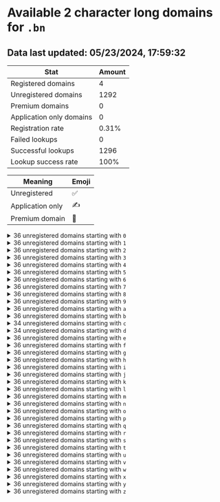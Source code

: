 # Available 2 character long domains for `.bn`

## Data last updated: 05/23/2024, 17:59:32

|Stat|Amount|
|--|--|
|Registered domains|4|
|Unregistered domains|1292|
|Premium domains|0|
|Application only domains|0|
|Registration rate|0.31%|
|Failed lookups|0|
|Successful lookups|1296|
|Lookup success rate|100%|


|Meaning|Emoji|
|--|--|
|Unregistered|:white_check_mark:|
|Application only|:writing_hand:|
|Premium domain|:gem:|

<details>
<summary>36 unregistered domains starting with <bold><code>0</code></bold></summary>

|Type|Domain|
|--|--|
|:white_check_mark:|`00.bn`|
|:white_check_mark:|`01.bn`|
|:white_check_mark:|`02.bn`|
|:white_check_mark:|`03.bn`|
|:white_check_mark:|`04.bn`|
|:white_check_mark:|`05.bn`|
|:white_check_mark:|`06.bn`|
|:white_check_mark:|`07.bn`|
|:white_check_mark:|`08.bn`|
|:white_check_mark:|`09.bn`|
|:white_check_mark:|`0a.bn`|
|:white_check_mark:|`0b.bn`|
|:white_check_mark:|`0c.bn`|
|:white_check_mark:|`0d.bn`|
|:white_check_mark:|`0e.bn`|
|:white_check_mark:|`0f.bn`|
|:white_check_mark:|`0g.bn`|
|:white_check_mark:|`0h.bn`|
|:white_check_mark:|`0i.bn`|
|:white_check_mark:|`0j.bn`|
|:white_check_mark:|`0k.bn`|
|:white_check_mark:|`0l.bn`|
|:white_check_mark:|`0m.bn`|
|:white_check_mark:|`0n.bn`|
|:white_check_mark:|`0o.bn`|
|:white_check_mark:|`0p.bn`|
|:white_check_mark:|`0q.bn`|
|:white_check_mark:|`0r.bn`|
|:white_check_mark:|`0s.bn`|
|:white_check_mark:|`0t.bn`|
|:white_check_mark:|`0u.bn`|
|:white_check_mark:|`0v.bn`|
|:white_check_mark:|`0w.bn`|
|:white_check_mark:|`0x.bn`|
|:white_check_mark:|`0y.bn`|
|:white_check_mark:|`0z.bn`|
</details>
<details>
<summary>36 unregistered domains starting with <bold><code>1</code></bold></summary>

|Type|Domain|
|--|--|
|:white_check_mark:|`10.bn`|
|:white_check_mark:|`11.bn`|
|:white_check_mark:|`12.bn`|
|:white_check_mark:|`13.bn`|
|:white_check_mark:|`14.bn`|
|:white_check_mark:|`15.bn`|
|:white_check_mark:|`16.bn`|
|:white_check_mark:|`17.bn`|
|:white_check_mark:|`18.bn`|
|:white_check_mark:|`19.bn`|
|:white_check_mark:|`1a.bn`|
|:white_check_mark:|`1b.bn`|
|:white_check_mark:|`1c.bn`|
|:white_check_mark:|`1d.bn`|
|:white_check_mark:|`1e.bn`|
|:white_check_mark:|`1f.bn`|
|:white_check_mark:|`1g.bn`|
|:white_check_mark:|`1h.bn`|
|:white_check_mark:|`1i.bn`|
|:white_check_mark:|`1j.bn`|
|:white_check_mark:|`1k.bn`|
|:white_check_mark:|`1l.bn`|
|:white_check_mark:|`1m.bn`|
|:white_check_mark:|`1n.bn`|
|:white_check_mark:|`1o.bn`|
|:white_check_mark:|`1p.bn`|
|:white_check_mark:|`1q.bn`|
|:white_check_mark:|`1r.bn`|
|:white_check_mark:|`1s.bn`|
|:white_check_mark:|`1t.bn`|
|:white_check_mark:|`1u.bn`|
|:white_check_mark:|`1v.bn`|
|:white_check_mark:|`1w.bn`|
|:white_check_mark:|`1x.bn`|
|:white_check_mark:|`1y.bn`|
|:white_check_mark:|`1z.bn`|
</details>
<details>
<summary>36 unregistered domains starting with <bold><code>2</code></bold></summary>

|Type|Domain|
|--|--|
|:white_check_mark:|`20.bn`|
|:white_check_mark:|`21.bn`|
|:white_check_mark:|`22.bn`|
|:white_check_mark:|`23.bn`|
|:white_check_mark:|`24.bn`|
|:white_check_mark:|`25.bn`|
|:white_check_mark:|`26.bn`|
|:white_check_mark:|`27.bn`|
|:white_check_mark:|`28.bn`|
|:white_check_mark:|`29.bn`|
|:white_check_mark:|`2a.bn`|
|:white_check_mark:|`2b.bn`|
|:white_check_mark:|`2c.bn`|
|:white_check_mark:|`2d.bn`|
|:white_check_mark:|`2e.bn`|
|:white_check_mark:|`2f.bn`|
|:white_check_mark:|`2g.bn`|
|:white_check_mark:|`2h.bn`|
|:white_check_mark:|`2i.bn`|
|:white_check_mark:|`2j.bn`|
|:white_check_mark:|`2k.bn`|
|:white_check_mark:|`2l.bn`|
|:white_check_mark:|`2m.bn`|
|:white_check_mark:|`2n.bn`|
|:white_check_mark:|`2o.bn`|
|:white_check_mark:|`2p.bn`|
|:white_check_mark:|`2q.bn`|
|:white_check_mark:|`2r.bn`|
|:white_check_mark:|`2s.bn`|
|:white_check_mark:|`2t.bn`|
|:white_check_mark:|`2u.bn`|
|:white_check_mark:|`2v.bn`|
|:white_check_mark:|`2w.bn`|
|:white_check_mark:|`2x.bn`|
|:white_check_mark:|`2y.bn`|
|:white_check_mark:|`2z.bn`|
</details>
<details>
<summary>36 unregistered domains starting with <bold><code>3</code></bold></summary>

|Type|Domain|
|--|--|
|:white_check_mark:|`30.bn`|
|:white_check_mark:|`31.bn`|
|:white_check_mark:|`32.bn`|
|:white_check_mark:|`33.bn`|
|:white_check_mark:|`34.bn`|
|:white_check_mark:|`35.bn`|
|:white_check_mark:|`36.bn`|
|:white_check_mark:|`37.bn`|
|:white_check_mark:|`38.bn`|
|:white_check_mark:|`39.bn`|
|:white_check_mark:|`3a.bn`|
|:white_check_mark:|`3b.bn`|
|:white_check_mark:|`3c.bn`|
|:white_check_mark:|`3d.bn`|
|:white_check_mark:|`3e.bn`|
|:white_check_mark:|`3f.bn`|
|:white_check_mark:|`3g.bn`|
|:white_check_mark:|`3h.bn`|
|:white_check_mark:|`3i.bn`|
|:white_check_mark:|`3j.bn`|
|:white_check_mark:|`3k.bn`|
|:white_check_mark:|`3l.bn`|
|:white_check_mark:|`3m.bn`|
|:white_check_mark:|`3n.bn`|
|:white_check_mark:|`3o.bn`|
|:white_check_mark:|`3p.bn`|
|:white_check_mark:|`3q.bn`|
|:white_check_mark:|`3r.bn`|
|:white_check_mark:|`3s.bn`|
|:white_check_mark:|`3t.bn`|
|:white_check_mark:|`3u.bn`|
|:white_check_mark:|`3v.bn`|
|:white_check_mark:|`3w.bn`|
|:white_check_mark:|`3x.bn`|
|:white_check_mark:|`3y.bn`|
|:white_check_mark:|`3z.bn`|
</details>
<details>
<summary>36 unregistered domains starting with <bold><code>4</code></bold></summary>

|Type|Domain|
|--|--|
|:white_check_mark:|`40.bn`|
|:white_check_mark:|`41.bn`|
|:white_check_mark:|`42.bn`|
|:white_check_mark:|`43.bn`|
|:white_check_mark:|`44.bn`|
|:white_check_mark:|`45.bn`|
|:white_check_mark:|`46.bn`|
|:white_check_mark:|`47.bn`|
|:white_check_mark:|`48.bn`|
|:white_check_mark:|`49.bn`|
|:white_check_mark:|`4a.bn`|
|:white_check_mark:|`4b.bn`|
|:white_check_mark:|`4c.bn`|
|:white_check_mark:|`4d.bn`|
|:white_check_mark:|`4e.bn`|
|:white_check_mark:|`4f.bn`|
|:white_check_mark:|`4g.bn`|
|:white_check_mark:|`4h.bn`|
|:white_check_mark:|`4i.bn`|
|:white_check_mark:|`4j.bn`|
|:white_check_mark:|`4k.bn`|
|:white_check_mark:|`4l.bn`|
|:white_check_mark:|`4m.bn`|
|:white_check_mark:|`4n.bn`|
|:white_check_mark:|`4o.bn`|
|:white_check_mark:|`4p.bn`|
|:white_check_mark:|`4q.bn`|
|:white_check_mark:|`4r.bn`|
|:white_check_mark:|`4s.bn`|
|:white_check_mark:|`4t.bn`|
|:white_check_mark:|`4u.bn`|
|:white_check_mark:|`4v.bn`|
|:white_check_mark:|`4w.bn`|
|:white_check_mark:|`4x.bn`|
|:white_check_mark:|`4y.bn`|
|:white_check_mark:|`4z.bn`|
</details>
<details>
<summary>36 unregistered domains starting with <bold><code>5</code></bold></summary>

|Type|Domain|
|--|--|
|:white_check_mark:|`50.bn`|
|:white_check_mark:|`51.bn`|
|:white_check_mark:|`52.bn`|
|:white_check_mark:|`53.bn`|
|:white_check_mark:|`54.bn`|
|:white_check_mark:|`55.bn`|
|:white_check_mark:|`56.bn`|
|:white_check_mark:|`57.bn`|
|:white_check_mark:|`58.bn`|
|:white_check_mark:|`59.bn`|
|:white_check_mark:|`5a.bn`|
|:white_check_mark:|`5b.bn`|
|:white_check_mark:|`5c.bn`|
|:white_check_mark:|`5d.bn`|
|:white_check_mark:|`5e.bn`|
|:white_check_mark:|`5f.bn`|
|:white_check_mark:|`5g.bn`|
|:white_check_mark:|`5h.bn`|
|:white_check_mark:|`5i.bn`|
|:white_check_mark:|`5j.bn`|
|:white_check_mark:|`5k.bn`|
|:white_check_mark:|`5l.bn`|
|:white_check_mark:|`5m.bn`|
|:white_check_mark:|`5n.bn`|
|:white_check_mark:|`5o.bn`|
|:white_check_mark:|`5p.bn`|
|:white_check_mark:|`5q.bn`|
|:white_check_mark:|`5r.bn`|
|:white_check_mark:|`5s.bn`|
|:white_check_mark:|`5t.bn`|
|:white_check_mark:|`5u.bn`|
|:white_check_mark:|`5v.bn`|
|:white_check_mark:|`5w.bn`|
|:white_check_mark:|`5x.bn`|
|:white_check_mark:|`5y.bn`|
|:white_check_mark:|`5z.bn`|
</details>
<details>
<summary>36 unregistered domains starting with <bold><code>6</code></bold></summary>

|Type|Domain|
|--|--|
|:white_check_mark:|`60.bn`|
|:white_check_mark:|`61.bn`|
|:white_check_mark:|`62.bn`|
|:white_check_mark:|`63.bn`|
|:white_check_mark:|`64.bn`|
|:white_check_mark:|`65.bn`|
|:white_check_mark:|`66.bn`|
|:white_check_mark:|`67.bn`|
|:white_check_mark:|`68.bn`|
|:white_check_mark:|`69.bn`|
|:white_check_mark:|`6a.bn`|
|:white_check_mark:|`6b.bn`|
|:white_check_mark:|`6c.bn`|
|:white_check_mark:|`6d.bn`|
|:white_check_mark:|`6e.bn`|
|:white_check_mark:|`6f.bn`|
|:white_check_mark:|`6g.bn`|
|:white_check_mark:|`6h.bn`|
|:white_check_mark:|`6i.bn`|
|:white_check_mark:|`6j.bn`|
|:white_check_mark:|`6k.bn`|
|:white_check_mark:|`6l.bn`|
|:white_check_mark:|`6m.bn`|
|:white_check_mark:|`6n.bn`|
|:white_check_mark:|`6o.bn`|
|:white_check_mark:|`6p.bn`|
|:white_check_mark:|`6q.bn`|
|:white_check_mark:|`6r.bn`|
|:white_check_mark:|`6s.bn`|
|:white_check_mark:|`6t.bn`|
|:white_check_mark:|`6u.bn`|
|:white_check_mark:|`6v.bn`|
|:white_check_mark:|`6w.bn`|
|:white_check_mark:|`6x.bn`|
|:white_check_mark:|`6y.bn`|
|:white_check_mark:|`6z.bn`|
</details>
<details>
<summary>36 unregistered domains starting with <bold><code>7</code></bold></summary>

|Type|Domain|
|--|--|
|:white_check_mark:|`70.bn`|
|:white_check_mark:|`71.bn`|
|:white_check_mark:|`72.bn`|
|:white_check_mark:|`73.bn`|
|:white_check_mark:|`74.bn`|
|:white_check_mark:|`75.bn`|
|:white_check_mark:|`76.bn`|
|:white_check_mark:|`77.bn`|
|:white_check_mark:|`78.bn`|
|:white_check_mark:|`79.bn`|
|:white_check_mark:|`7a.bn`|
|:white_check_mark:|`7b.bn`|
|:white_check_mark:|`7c.bn`|
|:white_check_mark:|`7d.bn`|
|:white_check_mark:|`7e.bn`|
|:white_check_mark:|`7f.bn`|
|:white_check_mark:|`7g.bn`|
|:white_check_mark:|`7h.bn`|
|:white_check_mark:|`7i.bn`|
|:white_check_mark:|`7j.bn`|
|:white_check_mark:|`7k.bn`|
|:white_check_mark:|`7l.bn`|
|:white_check_mark:|`7m.bn`|
|:white_check_mark:|`7n.bn`|
|:white_check_mark:|`7o.bn`|
|:white_check_mark:|`7p.bn`|
|:white_check_mark:|`7q.bn`|
|:white_check_mark:|`7r.bn`|
|:white_check_mark:|`7s.bn`|
|:white_check_mark:|`7t.bn`|
|:white_check_mark:|`7u.bn`|
|:white_check_mark:|`7v.bn`|
|:white_check_mark:|`7w.bn`|
|:white_check_mark:|`7x.bn`|
|:white_check_mark:|`7y.bn`|
|:white_check_mark:|`7z.bn`|
</details>
<details>
<summary>36 unregistered domains starting with <bold><code>8</code></bold></summary>

|Type|Domain|
|--|--|
|:white_check_mark:|`80.bn`|
|:white_check_mark:|`81.bn`|
|:white_check_mark:|`82.bn`|
|:white_check_mark:|`83.bn`|
|:white_check_mark:|`84.bn`|
|:white_check_mark:|`85.bn`|
|:white_check_mark:|`86.bn`|
|:white_check_mark:|`87.bn`|
|:white_check_mark:|`88.bn`|
|:white_check_mark:|`89.bn`|
|:white_check_mark:|`8a.bn`|
|:white_check_mark:|`8b.bn`|
|:white_check_mark:|`8c.bn`|
|:white_check_mark:|`8d.bn`|
|:white_check_mark:|`8e.bn`|
|:white_check_mark:|`8f.bn`|
|:white_check_mark:|`8g.bn`|
|:white_check_mark:|`8h.bn`|
|:white_check_mark:|`8i.bn`|
|:white_check_mark:|`8j.bn`|
|:white_check_mark:|`8k.bn`|
|:white_check_mark:|`8l.bn`|
|:white_check_mark:|`8m.bn`|
|:white_check_mark:|`8n.bn`|
|:white_check_mark:|`8o.bn`|
|:white_check_mark:|`8p.bn`|
|:white_check_mark:|`8q.bn`|
|:white_check_mark:|`8r.bn`|
|:white_check_mark:|`8s.bn`|
|:white_check_mark:|`8t.bn`|
|:white_check_mark:|`8u.bn`|
|:white_check_mark:|`8v.bn`|
|:white_check_mark:|`8w.bn`|
|:white_check_mark:|`8x.bn`|
|:white_check_mark:|`8y.bn`|
|:white_check_mark:|`8z.bn`|
</details>
<details>
<summary>36 unregistered domains starting with <bold><code>9</code></bold></summary>

|Type|Domain|
|--|--|
|:white_check_mark:|`90.bn`|
|:white_check_mark:|`91.bn`|
|:white_check_mark:|`92.bn`|
|:white_check_mark:|`93.bn`|
|:white_check_mark:|`94.bn`|
|:white_check_mark:|`95.bn`|
|:white_check_mark:|`96.bn`|
|:white_check_mark:|`97.bn`|
|:white_check_mark:|`98.bn`|
|:white_check_mark:|`99.bn`|
|:white_check_mark:|`9a.bn`|
|:white_check_mark:|`9b.bn`|
|:white_check_mark:|`9c.bn`|
|:white_check_mark:|`9d.bn`|
|:white_check_mark:|`9e.bn`|
|:white_check_mark:|`9f.bn`|
|:white_check_mark:|`9g.bn`|
|:white_check_mark:|`9h.bn`|
|:white_check_mark:|`9i.bn`|
|:white_check_mark:|`9j.bn`|
|:white_check_mark:|`9k.bn`|
|:white_check_mark:|`9l.bn`|
|:white_check_mark:|`9m.bn`|
|:white_check_mark:|`9n.bn`|
|:white_check_mark:|`9o.bn`|
|:white_check_mark:|`9p.bn`|
|:white_check_mark:|`9q.bn`|
|:white_check_mark:|`9r.bn`|
|:white_check_mark:|`9s.bn`|
|:white_check_mark:|`9t.bn`|
|:white_check_mark:|`9u.bn`|
|:white_check_mark:|`9v.bn`|
|:white_check_mark:|`9w.bn`|
|:white_check_mark:|`9x.bn`|
|:white_check_mark:|`9y.bn`|
|:white_check_mark:|`9z.bn`|
</details>
<details>
<summary>36 unregistered domains starting with <bold><code>a</code></bold></summary>

|Type|Domain|
|--|--|
|:white_check_mark:|`a0.bn`|
|:white_check_mark:|`a1.bn`|
|:white_check_mark:|`a2.bn`|
|:white_check_mark:|`a3.bn`|
|:white_check_mark:|`a4.bn`|
|:white_check_mark:|`a5.bn`|
|:white_check_mark:|`a6.bn`|
|:white_check_mark:|`a7.bn`|
|:white_check_mark:|`a8.bn`|
|:white_check_mark:|`a9.bn`|
|:white_check_mark:|`aa.bn`|
|:white_check_mark:|`ab.bn`|
|:white_check_mark:|`ac.bn`|
|:white_check_mark:|`ad.bn`|
|:white_check_mark:|`ae.bn`|
|:white_check_mark:|`af.bn`|
|:white_check_mark:|`ag.bn`|
|:white_check_mark:|`ah.bn`|
|:white_check_mark:|`ai.bn`|
|:white_check_mark:|`aj.bn`|
|:white_check_mark:|`ak.bn`|
|:white_check_mark:|`al.bn`|
|:white_check_mark:|`am.bn`|
|:white_check_mark:|`an.bn`|
|:white_check_mark:|`ao.bn`|
|:white_check_mark:|`ap.bn`|
|:white_check_mark:|`aq.bn`|
|:white_check_mark:|`ar.bn`|
|:white_check_mark:|`as.bn`|
|:white_check_mark:|`at.bn`|
|:white_check_mark:|`au.bn`|
|:white_check_mark:|`av.bn`|
|:white_check_mark:|`aw.bn`|
|:white_check_mark:|`ax.bn`|
|:white_check_mark:|`ay.bn`|
|:white_check_mark:|`az.bn`|
</details>
<details>
<summary>36 unregistered domains starting with <bold><code>b</code></bold></summary>

|Type|Domain|
|--|--|
|:white_check_mark:|`b0.bn`|
|:white_check_mark:|`b1.bn`|
|:white_check_mark:|`b2.bn`|
|:white_check_mark:|`b3.bn`|
|:white_check_mark:|`b4.bn`|
|:white_check_mark:|`b5.bn`|
|:white_check_mark:|`b6.bn`|
|:white_check_mark:|`b7.bn`|
|:white_check_mark:|`b8.bn`|
|:white_check_mark:|`b9.bn`|
|:white_check_mark:|`ba.bn`|
|:white_check_mark:|`bb.bn`|
|:white_check_mark:|`bc.bn`|
|:white_check_mark:|`bd.bn`|
|:white_check_mark:|`be.bn`|
|:white_check_mark:|`bf.bn`|
|:white_check_mark:|`bg.bn`|
|:white_check_mark:|`bh.bn`|
|:white_check_mark:|`bi.bn`|
|:white_check_mark:|`bj.bn`|
|:white_check_mark:|`bk.bn`|
|:white_check_mark:|`bl.bn`|
|:white_check_mark:|`bm.bn`|
|:white_check_mark:|`bn.bn`|
|:white_check_mark:|`bo.bn`|
|:white_check_mark:|`bp.bn`|
|:white_check_mark:|`bq.bn`|
|:white_check_mark:|`br.bn`|
|:white_check_mark:|`bs.bn`|
|:white_check_mark:|`bt.bn`|
|:white_check_mark:|`bu.bn`|
|:white_check_mark:|`bv.bn`|
|:white_check_mark:|`bw.bn`|
|:white_check_mark:|`bx.bn`|
|:white_check_mark:|`by.bn`|
|:white_check_mark:|`bz.bn`|
</details>
<details>
<summary>34 unregistered domains starting with <bold><code>c</code></bold></summary>

|Type|Domain|
|--|--|
|:white_check_mark:|`c0.bn`|
|:white_check_mark:|`c1.bn`|
|:white_check_mark:|`c2.bn`|
|:white_check_mark:|`c3.bn`|
|:white_check_mark:|`c4.bn`|
|:white_check_mark:|`c5.bn`|
|:white_check_mark:|`c6.bn`|
|:white_check_mark:|`c7.bn`|
|:white_check_mark:|`c8.bn`|
|:white_check_mark:|`c9.bn`|
|:white_check_mark:|`ca.bn`|
|:white_check_mark:|`cb.bn`|
|:white_check_mark:|`cc.bn`|
|:white_check_mark:|`cd.bn`|
|:white_check_mark:|`ce.bn`|
|:white_check_mark:|`cf.bn`|
|:white_check_mark:|`cg.bn`|
|:white_check_mark:|`ch.bn`|
|:white_check_mark:|`ci.bn`|
|:white_check_mark:|`cj.bn`|
|:white_check_mark:|`ck.bn`|
|:white_check_mark:|`cl.bn`|
|:white_check_mark:|`cm.bn`|
|:white_check_mark:|`cn.bn`|
|:white_check_mark:|`cp.bn`|
|:white_check_mark:|`cq.bn`|
|:white_check_mark:|`cs.bn`|
|:white_check_mark:|`ct.bn`|
|:white_check_mark:|`cu.bn`|
|:white_check_mark:|`cv.bn`|
|:white_check_mark:|`cw.bn`|
|:white_check_mark:|`cx.bn`|
|:white_check_mark:|`cy.bn`|
|:white_check_mark:|`cz.bn`|
</details>
<details>
<summary>34 unregistered domains starting with <bold><code>d</code></bold></summary>

|Type|Domain|
|--|--|
|:white_check_mark:|`d0.bn`|
|:white_check_mark:|`d1.bn`|
|:white_check_mark:|`d2.bn`|
|:white_check_mark:|`d3.bn`|
|:white_check_mark:|`d4.bn`|
|:white_check_mark:|`d5.bn`|
|:white_check_mark:|`d6.bn`|
|:white_check_mark:|`d7.bn`|
|:white_check_mark:|`d8.bn`|
|:white_check_mark:|`d9.bn`|
|:white_check_mark:|`da.bn`|
|:white_check_mark:|`dc.bn`|
|:white_check_mark:|`dd.bn`|
|:white_check_mark:|`de.bn`|
|:white_check_mark:|`df.bn`|
|:white_check_mark:|`dg.bn`|
|:white_check_mark:|`dh.bn`|
|:white_check_mark:|`di.bn`|
|:white_check_mark:|`dj.bn`|
|:white_check_mark:|`dk.bn`|
|:white_check_mark:|`dl.bn`|
|:white_check_mark:|`dm.bn`|
|:white_check_mark:|`dn.bn`|
|:white_check_mark:|`do.bn`|
|:white_check_mark:|`dp.bn`|
|:white_check_mark:|`dq.bn`|
|:white_check_mark:|`dr.bn`|
|:white_check_mark:|`ds.bn`|
|:white_check_mark:|`dt.bn`|
|:white_check_mark:|`du.bn`|
|:white_check_mark:|`dv.bn`|
|:white_check_mark:|`dw.bn`|
|:white_check_mark:|`dy.bn`|
|:white_check_mark:|`dz.bn`|
</details>
<details>
<summary>36 unregistered domains starting with <bold><code>e</code></bold></summary>

|Type|Domain|
|--|--|
|:white_check_mark:|`e0.bn`|
|:white_check_mark:|`e1.bn`|
|:white_check_mark:|`e2.bn`|
|:white_check_mark:|`e3.bn`|
|:white_check_mark:|`e4.bn`|
|:white_check_mark:|`e5.bn`|
|:white_check_mark:|`e6.bn`|
|:white_check_mark:|`e7.bn`|
|:white_check_mark:|`e8.bn`|
|:white_check_mark:|`e9.bn`|
|:white_check_mark:|`ea.bn`|
|:white_check_mark:|`eb.bn`|
|:white_check_mark:|`ec.bn`|
|:white_check_mark:|`ed.bn`|
|:white_check_mark:|`ee.bn`|
|:white_check_mark:|`ef.bn`|
|:white_check_mark:|`eg.bn`|
|:white_check_mark:|`eh.bn`|
|:white_check_mark:|`ei.bn`|
|:white_check_mark:|`ej.bn`|
|:white_check_mark:|`ek.bn`|
|:white_check_mark:|`el.bn`|
|:white_check_mark:|`em.bn`|
|:white_check_mark:|`en.bn`|
|:white_check_mark:|`eo.bn`|
|:white_check_mark:|`ep.bn`|
|:white_check_mark:|`eq.bn`|
|:white_check_mark:|`er.bn`|
|:white_check_mark:|`es.bn`|
|:white_check_mark:|`et.bn`|
|:white_check_mark:|`eu.bn`|
|:white_check_mark:|`ev.bn`|
|:white_check_mark:|`ew.bn`|
|:white_check_mark:|`ex.bn`|
|:white_check_mark:|`ey.bn`|
|:white_check_mark:|`ez.bn`|
</details>
<details>
<summary>36 unregistered domains starting with <bold><code>f</code></bold></summary>

|Type|Domain|
|--|--|
|:white_check_mark:|`f0.bn`|
|:white_check_mark:|`f1.bn`|
|:white_check_mark:|`f2.bn`|
|:white_check_mark:|`f3.bn`|
|:white_check_mark:|`f4.bn`|
|:white_check_mark:|`f5.bn`|
|:white_check_mark:|`f6.bn`|
|:white_check_mark:|`f7.bn`|
|:white_check_mark:|`f8.bn`|
|:white_check_mark:|`f9.bn`|
|:white_check_mark:|`fa.bn`|
|:white_check_mark:|`fb.bn`|
|:white_check_mark:|`fc.bn`|
|:white_check_mark:|`fd.bn`|
|:white_check_mark:|`fe.bn`|
|:white_check_mark:|`ff.bn`|
|:white_check_mark:|`fg.bn`|
|:white_check_mark:|`fh.bn`|
|:white_check_mark:|`fi.bn`|
|:white_check_mark:|`fj.bn`|
|:white_check_mark:|`fk.bn`|
|:white_check_mark:|`fl.bn`|
|:white_check_mark:|`fm.bn`|
|:white_check_mark:|`fn.bn`|
|:white_check_mark:|`fo.bn`|
|:white_check_mark:|`fp.bn`|
|:white_check_mark:|`fq.bn`|
|:white_check_mark:|`fr.bn`|
|:white_check_mark:|`fs.bn`|
|:white_check_mark:|`ft.bn`|
|:white_check_mark:|`fu.bn`|
|:white_check_mark:|`fv.bn`|
|:white_check_mark:|`fw.bn`|
|:white_check_mark:|`fx.bn`|
|:white_check_mark:|`fy.bn`|
|:white_check_mark:|`fz.bn`|
</details>
<details>
<summary>36 unregistered domains starting with <bold><code>g</code></bold></summary>

|Type|Domain|
|--|--|
|:white_check_mark:|`g0.bn`|
|:white_check_mark:|`g1.bn`|
|:white_check_mark:|`g2.bn`|
|:white_check_mark:|`g3.bn`|
|:white_check_mark:|`g4.bn`|
|:white_check_mark:|`g5.bn`|
|:white_check_mark:|`g6.bn`|
|:white_check_mark:|`g7.bn`|
|:white_check_mark:|`g8.bn`|
|:white_check_mark:|`g9.bn`|
|:white_check_mark:|`ga.bn`|
|:white_check_mark:|`gb.bn`|
|:white_check_mark:|`gc.bn`|
|:white_check_mark:|`gd.bn`|
|:white_check_mark:|`ge.bn`|
|:white_check_mark:|`gf.bn`|
|:white_check_mark:|`gg.bn`|
|:white_check_mark:|`gh.bn`|
|:white_check_mark:|`gi.bn`|
|:white_check_mark:|`gj.bn`|
|:white_check_mark:|`gk.bn`|
|:white_check_mark:|`gl.bn`|
|:white_check_mark:|`gm.bn`|
|:white_check_mark:|`gn.bn`|
|:white_check_mark:|`go.bn`|
|:white_check_mark:|`gp.bn`|
|:white_check_mark:|`gq.bn`|
|:white_check_mark:|`gr.bn`|
|:white_check_mark:|`gs.bn`|
|:white_check_mark:|`gt.bn`|
|:white_check_mark:|`gu.bn`|
|:white_check_mark:|`gv.bn`|
|:white_check_mark:|`gw.bn`|
|:white_check_mark:|`gx.bn`|
|:white_check_mark:|`gy.bn`|
|:white_check_mark:|`gz.bn`|
</details>
<details>
<summary>36 unregistered domains starting with <bold><code>h</code></bold></summary>

|Type|Domain|
|--|--|
|:white_check_mark:|`h0.bn`|
|:white_check_mark:|`h1.bn`|
|:white_check_mark:|`h2.bn`|
|:white_check_mark:|`h3.bn`|
|:white_check_mark:|`h4.bn`|
|:white_check_mark:|`h5.bn`|
|:white_check_mark:|`h6.bn`|
|:white_check_mark:|`h7.bn`|
|:white_check_mark:|`h8.bn`|
|:white_check_mark:|`h9.bn`|
|:white_check_mark:|`ha.bn`|
|:white_check_mark:|`hb.bn`|
|:white_check_mark:|`hc.bn`|
|:white_check_mark:|`hd.bn`|
|:white_check_mark:|`he.bn`|
|:white_check_mark:|`hf.bn`|
|:white_check_mark:|`hg.bn`|
|:white_check_mark:|`hh.bn`|
|:white_check_mark:|`hi.bn`|
|:white_check_mark:|`hj.bn`|
|:white_check_mark:|`hk.bn`|
|:white_check_mark:|`hl.bn`|
|:white_check_mark:|`hm.bn`|
|:white_check_mark:|`hn.bn`|
|:white_check_mark:|`ho.bn`|
|:white_check_mark:|`hp.bn`|
|:white_check_mark:|`hq.bn`|
|:white_check_mark:|`hr.bn`|
|:white_check_mark:|`hs.bn`|
|:white_check_mark:|`ht.bn`|
|:white_check_mark:|`hu.bn`|
|:white_check_mark:|`hv.bn`|
|:white_check_mark:|`hw.bn`|
|:white_check_mark:|`hx.bn`|
|:white_check_mark:|`hy.bn`|
|:white_check_mark:|`hz.bn`|
</details>
<details>
<summary>36 unregistered domains starting with <bold><code>i</code></bold></summary>

|Type|Domain|
|--|--|
|:white_check_mark:|`i0.bn`|
|:white_check_mark:|`i1.bn`|
|:white_check_mark:|`i2.bn`|
|:white_check_mark:|`i3.bn`|
|:white_check_mark:|`i4.bn`|
|:white_check_mark:|`i5.bn`|
|:white_check_mark:|`i6.bn`|
|:white_check_mark:|`i7.bn`|
|:white_check_mark:|`i8.bn`|
|:white_check_mark:|`i9.bn`|
|:white_check_mark:|`ia.bn`|
|:white_check_mark:|`ib.bn`|
|:white_check_mark:|`ic.bn`|
|:white_check_mark:|`id.bn`|
|:white_check_mark:|`ie.bn`|
|:white_check_mark:|`if.bn`|
|:white_check_mark:|`ig.bn`|
|:white_check_mark:|`ih.bn`|
|:white_check_mark:|`ii.bn`|
|:white_check_mark:|`ij.bn`|
|:white_check_mark:|`ik.bn`|
|:white_check_mark:|`il.bn`|
|:white_check_mark:|`im.bn`|
|:white_check_mark:|`in.bn`|
|:white_check_mark:|`io.bn`|
|:white_check_mark:|`ip.bn`|
|:white_check_mark:|`iq.bn`|
|:white_check_mark:|`ir.bn`|
|:white_check_mark:|`is.bn`|
|:white_check_mark:|`it.bn`|
|:white_check_mark:|`iu.bn`|
|:white_check_mark:|`iv.bn`|
|:white_check_mark:|`iw.bn`|
|:white_check_mark:|`ix.bn`|
|:white_check_mark:|`iy.bn`|
|:white_check_mark:|`iz.bn`|
</details>
<details>
<summary>36 unregistered domains starting with <bold><code>j</code></bold></summary>

|Type|Domain|
|--|--|
|:white_check_mark:|`j0.bn`|
|:white_check_mark:|`j1.bn`|
|:white_check_mark:|`j2.bn`|
|:white_check_mark:|`j3.bn`|
|:white_check_mark:|`j4.bn`|
|:white_check_mark:|`j5.bn`|
|:white_check_mark:|`j6.bn`|
|:white_check_mark:|`j7.bn`|
|:white_check_mark:|`j8.bn`|
|:white_check_mark:|`j9.bn`|
|:white_check_mark:|`ja.bn`|
|:white_check_mark:|`jb.bn`|
|:white_check_mark:|`jc.bn`|
|:white_check_mark:|`jd.bn`|
|:white_check_mark:|`je.bn`|
|:white_check_mark:|`jf.bn`|
|:white_check_mark:|`jg.bn`|
|:white_check_mark:|`jh.bn`|
|:white_check_mark:|`ji.bn`|
|:white_check_mark:|`jj.bn`|
|:white_check_mark:|`jk.bn`|
|:white_check_mark:|`jl.bn`|
|:white_check_mark:|`jm.bn`|
|:white_check_mark:|`jn.bn`|
|:white_check_mark:|`jo.bn`|
|:white_check_mark:|`jp.bn`|
|:white_check_mark:|`jq.bn`|
|:white_check_mark:|`jr.bn`|
|:white_check_mark:|`js.bn`|
|:white_check_mark:|`jt.bn`|
|:white_check_mark:|`ju.bn`|
|:white_check_mark:|`jv.bn`|
|:white_check_mark:|`jw.bn`|
|:white_check_mark:|`jx.bn`|
|:white_check_mark:|`jy.bn`|
|:white_check_mark:|`jz.bn`|
</details>
<details>
<summary>36 unregistered domains starting with <bold><code>k</code></bold></summary>

|Type|Domain|
|--|--|
|:white_check_mark:|`k0.bn`|
|:white_check_mark:|`k1.bn`|
|:white_check_mark:|`k2.bn`|
|:white_check_mark:|`k3.bn`|
|:white_check_mark:|`k4.bn`|
|:white_check_mark:|`k5.bn`|
|:white_check_mark:|`k6.bn`|
|:white_check_mark:|`k7.bn`|
|:white_check_mark:|`k8.bn`|
|:white_check_mark:|`k9.bn`|
|:white_check_mark:|`ka.bn`|
|:white_check_mark:|`kb.bn`|
|:white_check_mark:|`kc.bn`|
|:white_check_mark:|`kd.bn`|
|:white_check_mark:|`ke.bn`|
|:white_check_mark:|`kf.bn`|
|:white_check_mark:|`kg.bn`|
|:white_check_mark:|`kh.bn`|
|:white_check_mark:|`ki.bn`|
|:white_check_mark:|`kj.bn`|
|:white_check_mark:|`kk.bn`|
|:white_check_mark:|`kl.bn`|
|:white_check_mark:|`km.bn`|
|:white_check_mark:|`kn.bn`|
|:white_check_mark:|`ko.bn`|
|:white_check_mark:|`kp.bn`|
|:white_check_mark:|`kq.bn`|
|:white_check_mark:|`kr.bn`|
|:white_check_mark:|`ks.bn`|
|:white_check_mark:|`kt.bn`|
|:white_check_mark:|`ku.bn`|
|:white_check_mark:|`kv.bn`|
|:white_check_mark:|`kw.bn`|
|:white_check_mark:|`kx.bn`|
|:white_check_mark:|`ky.bn`|
|:white_check_mark:|`kz.bn`|
</details>
<details>
<summary>36 unregistered domains starting with <bold><code>l</code></bold></summary>

|Type|Domain|
|--|--|
|:white_check_mark:|`l0.bn`|
|:white_check_mark:|`l1.bn`|
|:white_check_mark:|`l2.bn`|
|:white_check_mark:|`l3.bn`|
|:white_check_mark:|`l4.bn`|
|:white_check_mark:|`l5.bn`|
|:white_check_mark:|`l6.bn`|
|:white_check_mark:|`l7.bn`|
|:white_check_mark:|`l8.bn`|
|:white_check_mark:|`l9.bn`|
|:white_check_mark:|`la.bn`|
|:white_check_mark:|`lb.bn`|
|:white_check_mark:|`lc.bn`|
|:white_check_mark:|`ld.bn`|
|:white_check_mark:|`le.bn`|
|:white_check_mark:|`lf.bn`|
|:white_check_mark:|`lg.bn`|
|:white_check_mark:|`lh.bn`|
|:white_check_mark:|`li.bn`|
|:white_check_mark:|`lj.bn`|
|:white_check_mark:|`lk.bn`|
|:white_check_mark:|`ll.bn`|
|:white_check_mark:|`lm.bn`|
|:white_check_mark:|`ln.bn`|
|:white_check_mark:|`lo.bn`|
|:white_check_mark:|`lp.bn`|
|:white_check_mark:|`lq.bn`|
|:white_check_mark:|`lr.bn`|
|:white_check_mark:|`ls.bn`|
|:white_check_mark:|`lt.bn`|
|:white_check_mark:|`lu.bn`|
|:white_check_mark:|`lv.bn`|
|:white_check_mark:|`lw.bn`|
|:white_check_mark:|`lx.bn`|
|:white_check_mark:|`ly.bn`|
|:white_check_mark:|`lz.bn`|
</details>
<details>
<summary>36 unregistered domains starting with <bold><code>m</code></bold></summary>

|Type|Domain|
|--|--|
|:white_check_mark:|`m0.bn`|
|:white_check_mark:|`m1.bn`|
|:white_check_mark:|`m2.bn`|
|:white_check_mark:|`m3.bn`|
|:white_check_mark:|`m4.bn`|
|:white_check_mark:|`m5.bn`|
|:white_check_mark:|`m6.bn`|
|:white_check_mark:|`m7.bn`|
|:white_check_mark:|`m8.bn`|
|:white_check_mark:|`m9.bn`|
|:white_check_mark:|`ma.bn`|
|:white_check_mark:|`mb.bn`|
|:white_check_mark:|`mc.bn`|
|:white_check_mark:|`md.bn`|
|:white_check_mark:|`me.bn`|
|:white_check_mark:|`mf.bn`|
|:white_check_mark:|`mg.bn`|
|:white_check_mark:|`mh.bn`|
|:white_check_mark:|`mi.bn`|
|:white_check_mark:|`mj.bn`|
|:white_check_mark:|`mk.bn`|
|:white_check_mark:|`ml.bn`|
|:white_check_mark:|`mm.bn`|
|:white_check_mark:|`mn.bn`|
|:white_check_mark:|`mo.bn`|
|:white_check_mark:|`mp.bn`|
|:white_check_mark:|`mq.bn`|
|:white_check_mark:|`mr.bn`|
|:white_check_mark:|`ms.bn`|
|:white_check_mark:|`mt.bn`|
|:white_check_mark:|`mu.bn`|
|:white_check_mark:|`mv.bn`|
|:white_check_mark:|`mw.bn`|
|:white_check_mark:|`mx.bn`|
|:white_check_mark:|`my.bn`|
|:white_check_mark:|`mz.bn`|
</details>
<details>
<summary>36 unregistered domains starting with <bold><code>n</code></bold></summary>

|Type|Domain|
|--|--|
|:white_check_mark:|`n0.bn`|
|:white_check_mark:|`n1.bn`|
|:white_check_mark:|`n2.bn`|
|:white_check_mark:|`n3.bn`|
|:white_check_mark:|`n4.bn`|
|:white_check_mark:|`n5.bn`|
|:white_check_mark:|`n6.bn`|
|:white_check_mark:|`n7.bn`|
|:white_check_mark:|`n8.bn`|
|:white_check_mark:|`n9.bn`|
|:white_check_mark:|`na.bn`|
|:white_check_mark:|`nb.bn`|
|:white_check_mark:|`nc.bn`|
|:white_check_mark:|`nd.bn`|
|:white_check_mark:|`ne.bn`|
|:white_check_mark:|`nf.bn`|
|:white_check_mark:|`ng.bn`|
|:white_check_mark:|`nh.bn`|
|:white_check_mark:|`ni.bn`|
|:white_check_mark:|`nj.bn`|
|:white_check_mark:|`nk.bn`|
|:white_check_mark:|`nl.bn`|
|:white_check_mark:|`nm.bn`|
|:white_check_mark:|`nn.bn`|
|:white_check_mark:|`no.bn`|
|:white_check_mark:|`np.bn`|
|:white_check_mark:|`nq.bn`|
|:white_check_mark:|`nr.bn`|
|:white_check_mark:|`ns.bn`|
|:white_check_mark:|`nt.bn`|
|:white_check_mark:|`nu.bn`|
|:white_check_mark:|`nv.bn`|
|:white_check_mark:|`nw.bn`|
|:white_check_mark:|`nx.bn`|
|:white_check_mark:|`ny.bn`|
|:white_check_mark:|`nz.bn`|
</details>
<details>
<summary>36 unregistered domains starting with <bold><code>o</code></bold></summary>

|Type|Domain|
|--|--|
|:white_check_mark:|`o0.bn`|
|:white_check_mark:|`o1.bn`|
|:white_check_mark:|`o2.bn`|
|:white_check_mark:|`o3.bn`|
|:white_check_mark:|`o4.bn`|
|:white_check_mark:|`o5.bn`|
|:white_check_mark:|`o6.bn`|
|:white_check_mark:|`o7.bn`|
|:white_check_mark:|`o8.bn`|
|:white_check_mark:|`o9.bn`|
|:white_check_mark:|`oa.bn`|
|:white_check_mark:|`ob.bn`|
|:white_check_mark:|`oc.bn`|
|:white_check_mark:|`od.bn`|
|:white_check_mark:|`oe.bn`|
|:white_check_mark:|`of.bn`|
|:white_check_mark:|`og.bn`|
|:white_check_mark:|`oh.bn`|
|:white_check_mark:|`oi.bn`|
|:white_check_mark:|`oj.bn`|
|:white_check_mark:|`ok.bn`|
|:white_check_mark:|`ol.bn`|
|:white_check_mark:|`om.bn`|
|:white_check_mark:|`on.bn`|
|:white_check_mark:|`oo.bn`|
|:white_check_mark:|`op.bn`|
|:white_check_mark:|`oq.bn`|
|:white_check_mark:|`or.bn`|
|:white_check_mark:|`os.bn`|
|:white_check_mark:|`ot.bn`|
|:white_check_mark:|`ou.bn`|
|:white_check_mark:|`ov.bn`|
|:white_check_mark:|`ow.bn`|
|:white_check_mark:|`ox.bn`|
|:white_check_mark:|`oy.bn`|
|:white_check_mark:|`oz.bn`|
</details>
<details>
<summary>36 unregistered domains starting with <bold><code>p</code></bold></summary>

|Type|Domain|
|--|--|
|:white_check_mark:|`p0.bn`|
|:white_check_mark:|`p1.bn`|
|:white_check_mark:|`p2.bn`|
|:white_check_mark:|`p3.bn`|
|:white_check_mark:|`p4.bn`|
|:white_check_mark:|`p5.bn`|
|:white_check_mark:|`p6.bn`|
|:white_check_mark:|`p7.bn`|
|:white_check_mark:|`p8.bn`|
|:white_check_mark:|`p9.bn`|
|:white_check_mark:|`pa.bn`|
|:white_check_mark:|`pb.bn`|
|:white_check_mark:|`pc.bn`|
|:white_check_mark:|`pd.bn`|
|:white_check_mark:|`pe.bn`|
|:white_check_mark:|`pf.bn`|
|:white_check_mark:|`pg.bn`|
|:white_check_mark:|`ph.bn`|
|:white_check_mark:|`pi.bn`|
|:white_check_mark:|`pj.bn`|
|:white_check_mark:|`pk.bn`|
|:white_check_mark:|`pl.bn`|
|:white_check_mark:|`pm.bn`|
|:white_check_mark:|`pn.bn`|
|:white_check_mark:|`po.bn`|
|:white_check_mark:|`pp.bn`|
|:white_check_mark:|`pq.bn`|
|:white_check_mark:|`pr.bn`|
|:white_check_mark:|`ps.bn`|
|:white_check_mark:|`pt.bn`|
|:white_check_mark:|`pu.bn`|
|:white_check_mark:|`pv.bn`|
|:white_check_mark:|`pw.bn`|
|:white_check_mark:|`px.bn`|
|:white_check_mark:|`py.bn`|
|:white_check_mark:|`pz.bn`|
</details>
<details>
<summary>36 unregistered domains starting with <bold><code>q</code></bold></summary>

|Type|Domain|
|--|--|
|:white_check_mark:|`q0.bn`|
|:white_check_mark:|`q1.bn`|
|:white_check_mark:|`q2.bn`|
|:white_check_mark:|`q3.bn`|
|:white_check_mark:|`q4.bn`|
|:white_check_mark:|`q5.bn`|
|:white_check_mark:|`q6.bn`|
|:white_check_mark:|`q7.bn`|
|:white_check_mark:|`q8.bn`|
|:white_check_mark:|`q9.bn`|
|:white_check_mark:|`qa.bn`|
|:white_check_mark:|`qb.bn`|
|:white_check_mark:|`qc.bn`|
|:white_check_mark:|`qd.bn`|
|:white_check_mark:|`qe.bn`|
|:white_check_mark:|`qf.bn`|
|:white_check_mark:|`qg.bn`|
|:white_check_mark:|`qh.bn`|
|:white_check_mark:|`qi.bn`|
|:white_check_mark:|`qj.bn`|
|:white_check_mark:|`qk.bn`|
|:white_check_mark:|`ql.bn`|
|:white_check_mark:|`qm.bn`|
|:white_check_mark:|`qn.bn`|
|:white_check_mark:|`qo.bn`|
|:white_check_mark:|`qp.bn`|
|:white_check_mark:|`qq.bn`|
|:white_check_mark:|`qr.bn`|
|:white_check_mark:|`qs.bn`|
|:white_check_mark:|`qt.bn`|
|:white_check_mark:|`qu.bn`|
|:white_check_mark:|`qv.bn`|
|:white_check_mark:|`qw.bn`|
|:white_check_mark:|`qx.bn`|
|:white_check_mark:|`qy.bn`|
|:white_check_mark:|`qz.bn`|
</details>
<details>
<summary>36 unregistered domains starting with <bold><code>r</code></bold></summary>

|Type|Domain|
|--|--|
|:white_check_mark:|`r0.bn`|
|:white_check_mark:|`r1.bn`|
|:white_check_mark:|`r2.bn`|
|:white_check_mark:|`r3.bn`|
|:white_check_mark:|`r4.bn`|
|:white_check_mark:|`r5.bn`|
|:white_check_mark:|`r6.bn`|
|:white_check_mark:|`r7.bn`|
|:white_check_mark:|`r8.bn`|
|:white_check_mark:|`r9.bn`|
|:white_check_mark:|`ra.bn`|
|:white_check_mark:|`rb.bn`|
|:white_check_mark:|`rc.bn`|
|:white_check_mark:|`rd.bn`|
|:white_check_mark:|`re.bn`|
|:white_check_mark:|`rf.bn`|
|:white_check_mark:|`rg.bn`|
|:white_check_mark:|`rh.bn`|
|:white_check_mark:|`ri.bn`|
|:white_check_mark:|`rj.bn`|
|:white_check_mark:|`rk.bn`|
|:white_check_mark:|`rl.bn`|
|:white_check_mark:|`rm.bn`|
|:white_check_mark:|`rn.bn`|
|:white_check_mark:|`ro.bn`|
|:white_check_mark:|`rp.bn`|
|:white_check_mark:|`rq.bn`|
|:white_check_mark:|`rr.bn`|
|:white_check_mark:|`rs.bn`|
|:white_check_mark:|`rt.bn`|
|:white_check_mark:|`ru.bn`|
|:white_check_mark:|`rv.bn`|
|:white_check_mark:|`rw.bn`|
|:white_check_mark:|`rx.bn`|
|:white_check_mark:|`ry.bn`|
|:white_check_mark:|`rz.bn`|
</details>
<details>
<summary>36 unregistered domains starting with <bold><code>s</code></bold></summary>

|Type|Domain|
|--|--|
|:white_check_mark:|`s0.bn`|
|:white_check_mark:|`s1.bn`|
|:white_check_mark:|`s2.bn`|
|:white_check_mark:|`s3.bn`|
|:white_check_mark:|`s4.bn`|
|:white_check_mark:|`s5.bn`|
|:white_check_mark:|`s6.bn`|
|:white_check_mark:|`s7.bn`|
|:white_check_mark:|`s8.bn`|
|:white_check_mark:|`s9.bn`|
|:white_check_mark:|`sa.bn`|
|:white_check_mark:|`sb.bn`|
|:white_check_mark:|`sc.bn`|
|:white_check_mark:|`sd.bn`|
|:white_check_mark:|`se.bn`|
|:white_check_mark:|`sf.bn`|
|:white_check_mark:|`sg.bn`|
|:white_check_mark:|`sh.bn`|
|:white_check_mark:|`si.bn`|
|:white_check_mark:|`sj.bn`|
|:white_check_mark:|`sk.bn`|
|:white_check_mark:|`sl.bn`|
|:white_check_mark:|`sm.bn`|
|:white_check_mark:|`sn.bn`|
|:white_check_mark:|`so.bn`|
|:white_check_mark:|`sp.bn`|
|:white_check_mark:|`sq.bn`|
|:white_check_mark:|`sr.bn`|
|:white_check_mark:|`ss.bn`|
|:white_check_mark:|`st.bn`|
|:white_check_mark:|`su.bn`|
|:white_check_mark:|`sv.bn`|
|:white_check_mark:|`sw.bn`|
|:white_check_mark:|`sx.bn`|
|:white_check_mark:|`sy.bn`|
|:white_check_mark:|`sz.bn`|
</details>
<details>
<summary>36 unregistered domains starting with <bold><code>t</code></bold></summary>

|Type|Domain|
|--|--|
|:white_check_mark:|`t0.bn`|
|:white_check_mark:|`t1.bn`|
|:white_check_mark:|`t2.bn`|
|:white_check_mark:|`t3.bn`|
|:white_check_mark:|`t4.bn`|
|:white_check_mark:|`t5.bn`|
|:white_check_mark:|`t6.bn`|
|:white_check_mark:|`t7.bn`|
|:white_check_mark:|`t8.bn`|
|:white_check_mark:|`t9.bn`|
|:white_check_mark:|`ta.bn`|
|:white_check_mark:|`tb.bn`|
|:white_check_mark:|`tc.bn`|
|:white_check_mark:|`td.bn`|
|:white_check_mark:|`te.bn`|
|:white_check_mark:|`tf.bn`|
|:white_check_mark:|`tg.bn`|
|:white_check_mark:|`th.bn`|
|:white_check_mark:|`ti.bn`|
|:white_check_mark:|`tj.bn`|
|:white_check_mark:|`tk.bn`|
|:white_check_mark:|`tl.bn`|
|:white_check_mark:|`tm.bn`|
|:white_check_mark:|`tn.bn`|
|:white_check_mark:|`to.bn`|
|:white_check_mark:|`tp.bn`|
|:white_check_mark:|`tq.bn`|
|:white_check_mark:|`tr.bn`|
|:white_check_mark:|`ts.bn`|
|:white_check_mark:|`tt.bn`|
|:white_check_mark:|`tu.bn`|
|:white_check_mark:|`tv.bn`|
|:white_check_mark:|`tw.bn`|
|:white_check_mark:|`tx.bn`|
|:white_check_mark:|`ty.bn`|
|:white_check_mark:|`tz.bn`|
</details>
<details>
<summary>36 unregistered domains starting with <bold><code>u</code></bold></summary>

|Type|Domain|
|--|--|
|:white_check_mark:|`u0.bn`|
|:white_check_mark:|`u1.bn`|
|:white_check_mark:|`u2.bn`|
|:white_check_mark:|`u3.bn`|
|:white_check_mark:|`u4.bn`|
|:white_check_mark:|`u5.bn`|
|:white_check_mark:|`u6.bn`|
|:white_check_mark:|`u7.bn`|
|:white_check_mark:|`u8.bn`|
|:white_check_mark:|`u9.bn`|
|:white_check_mark:|`ua.bn`|
|:white_check_mark:|`ub.bn`|
|:white_check_mark:|`uc.bn`|
|:white_check_mark:|`ud.bn`|
|:white_check_mark:|`ue.bn`|
|:white_check_mark:|`uf.bn`|
|:white_check_mark:|`ug.bn`|
|:white_check_mark:|`uh.bn`|
|:white_check_mark:|`ui.bn`|
|:white_check_mark:|`uj.bn`|
|:white_check_mark:|`uk.bn`|
|:white_check_mark:|`ul.bn`|
|:white_check_mark:|`um.bn`|
|:white_check_mark:|`un.bn`|
|:white_check_mark:|`uo.bn`|
|:white_check_mark:|`up.bn`|
|:white_check_mark:|`uq.bn`|
|:white_check_mark:|`ur.bn`|
|:white_check_mark:|`us.bn`|
|:white_check_mark:|`ut.bn`|
|:white_check_mark:|`uu.bn`|
|:white_check_mark:|`uv.bn`|
|:white_check_mark:|`uw.bn`|
|:white_check_mark:|`ux.bn`|
|:white_check_mark:|`uy.bn`|
|:white_check_mark:|`uz.bn`|
</details>
<details>
<summary>36 unregistered domains starting with <bold><code>v</code></bold></summary>

|Type|Domain|
|--|--|
|:white_check_mark:|`v0.bn`|
|:white_check_mark:|`v1.bn`|
|:white_check_mark:|`v2.bn`|
|:white_check_mark:|`v3.bn`|
|:white_check_mark:|`v4.bn`|
|:white_check_mark:|`v5.bn`|
|:white_check_mark:|`v6.bn`|
|:white_check_mark:|`v7.bn`|
|:white_check_mark:|`v8.bn`|
|:white_check_mark:|`v9.bn`|
|:white_check_mark:|`va.bn`|
|:white_check_mark:|`vb.bn`|
|:white_check_mark:|`vc.bn`|
|:white_check_mark:|`vd.bn`|
|:white_check_mark:|`ve.bn`|
|:white_check_mark:|`vf.bn`|
|:white_check_mark:|`vg.bn`|
|:white_check_mark:|`vh.bn`|
|:white_check_mark:|`vi.bn`|
|:white_check_mark:|`vj.bn`|
|:white_check_mark:|`vk.bn`|
|:white_check_mark:|`vl.bn`|
|:white_check_mark:|`vm.bn`|
|:white_check_mark:|`vn.bn`|
|:white_check_mark:|`vo.bn`|
|:white_check_mark:|`vp.bn`|
|:white_check_mark:|`vq.bn`|
|:white_check_mark:|`vr.bn`|
|:white_check_mark:|`vs.bn`|
|:white_check_mark:|`vt.bn`|
|:white_check_mark:|`vu.bn`|
|:white_check_mark:|`vv.bn`|
|:white_check_mark:|`vw.bn`|
|:white_check_mark:|`vx.bn`|
|:white_check_mark:|`vy.bn`|
|:white_check_mark:|`vz.bn`|
</details>
<details>
<summary>36 unregistered domains starting with <bold><code>w</code></bold></summary>

|Type|Domain|
|--|--|
|:white_check_mark:|`w0.bn`|
|:white_check_mark:|`w1.bn`|
|:white_check_mark:|`w2.bn`|
|:white_check_mark:|`w3.bn`|
|:white_check_mark:|`w4.bn`|
|:white_check_mark:|`w5.bn`|
|:white_check_mark:|`w6.bn`|
|:white_check_mark:|`w7.bn`|
|:white_check_mark:|`w8.bn`|
|:white_check_mark:|`w9.bn`|
|:white_check_mark:|`wa.bn`|
|:white_check_mark:|`wb.bn`|
|:white_check_mark:|`wc.bn`|
|:white_check_mark:|`wd.bn`|
|:white_check_mark:|`we.bn`|
|:white_check_mark:|`wf.bn`|
|:white_check_mark:|`wg.bn`|
|:white_check_mark:|`wh.bn`|
|:white_check_mark:|`wi.bn`|
|:white_check_mark:|`wj.bn`|
|:white_check_mark:|`wk.bn`|
|:white_check_mark:|`wl.bn`|
|:white_check_mark:|`wm.bn`|
|:white_check_mark:|`wn.bn`|
|:white_check_mark:|`wo.bn`|
|:white_check_mark:|`wp.bn`|
|:white_check_mark:|`wq.bn`|
|:white_check_mark:|`wr.bn`|
|:white_check_mark:|`ws.bn`|
|:white_check_mark:|`wt.bn`|
|:white_check_mark:|`wu.bn`|
|:white_check_mark:|`wv.bn`|
|:white_check_mark:|`ww.bn`|
|:white_check_mark:|`wx.bn`|
|:white_check_mark:|`wy.bn`|
|:white_check_mark:|`wz.bn`|
</details>
<details>
<summary>36 unregistered domains starting with <bold><code>x</code></bold></summary>

|Type|Domain|
|--|--|
|:white_check_mark:|`x0.bn`|
|:white_check_mark:|`x1.bn`|
|:white_check_mark:|`x2.bn`|
|:white_check_mark:|`x3.bn`|
|:white_check_mark:|`x4.bn`|
|:white_check_mark:|`x5.bn`|
|:white_check_mark:|`x6.bn`|
|:white_check_mark:|`x7.bn`|
|:white_check_mark:|`x8.bn`|
|:white_check_mark:|`x9.bn`|
|:white_check_mark:|`xa.bn`|
|:white_check_mark:|`xb.bn`|
|:white_check_mark:|`xc.bn`|
|:white_check_mark:|`xd.bn`|
|:white_check_mark:|`xe.bn`|
|:white_check_mark:|`xf.bn`|
|:white_check_mark:|`xg.bn`|
|:white_check_mark:|`xh.bn`|
|:white_check_mark:|`xi.bn`|
|:white_check_mark:|`xj.bn`|
|:white_check_mark:|`xk.bn`|
|:white_check_mark:|`xl.bn`|
|:white_check_mark:|`xm.bn`|
|:white_check_mark:|`xn.bn`|
|:white_check_mark:|`xo.bn`|
|:white_check_mark:|`xp.bn`|
|:white_check_mark:|`xq.bn`|
|:white_check_mark:|`xr.bn`|
|:white_check_mark:|`xs.bn`|
|:white_check_mark:|`xt.bn`|
|:white_check_mark:|`xu.bn`|
|:white_check_mark:|`xv.bn`|
|:white_check_mark:|`xw.bn`|
|:white_check_mark:|`xx.bn`|
|:white_check_mark:|`xy.bn`|
|:white_check_mark:|`xz.bn`|
</details>
<details>
<summary>36 unregistered domains starting with <bold><code>y</code></bold></summary>

|Type|Domain|
|--|--|
|:white_check_mark:|`y0.bn`|
|:white_check_mark:|`y1.bn`|
|:white_check_mark:|`y2.bn`|
|:white_check_mark:|`y3.bn`|
|:white_check_mark:|`y4.bn`|
|:white_check_mark:|`y5.bn`|
|:white_check_mark:|`y6.bn`|
|:white_check_mark:|`y7.bn`|
|:white_check_mark:|`y8.bn`|
|:white_check_mark:|`y9.bn`|
|:white_check_mark:|`ya.bn`|
|:white_check_mark:|`yb.bn`|
|:white_check_mark:|`yc.bn`|
|:white_check_mark:|`yd.bn`|
|:white_check_mark:|`ye.bn`|
|:white_check_mark:|`yf.bn`|
|:white_check_mark:|`yg.bn`|
|:white_check_mark:|`yh.bn`|
|:white_check_mark:|`yi.bn`|
|:white_check_mark:|`yj.bn`|
|:white_check_mark:|`yk.bn`|
|:white_check_mark:|`yl.bn`|
|:white_check_mark:|`ym.bn`|
|:white_check_mark:|`yn.bn`|
|:white_check_mark:|`yo.bn`|
|:white_check_mark:|`yp.bn`|
|:white_check_mark:|`yq.bn`|
|:white_check_mark:|`yr.bn`|
|:white_check_mark:|`ys.bn`|
|:white_check_mark:|`yt.bn`|
|:white_check_mark:|`yu.bn`|
|:white_check_mark:|`yv.bn`|
|:white_check_mark:|`yw.bn`|
|:white_check_mark:|`yx.bn`|
|:white_check_mark:|`yy.bn`|
|:white_check_mark:|`yz.bn`|
</details>
<details>
<summary>36 unregistered domains starting with <bold><code>z</code></bold></summary>

|Type|Domain|
|--|--|
|:white_check_mark:|`z0.bn`|
|:white_check_mark:|`z1.bn`|
|:white_check_mark:|`z2.bn`|
|:white_check_mark:|`z3.bn`|
|:white_check_mark:|`z4.bn`|
|:white_check_mark:|`z5.bn`|
|:white_check_mark:|`z6.bn`|
|:white_check_mark:|`z7.bn`|
|:white_check_mark:|`z8.bn`|
|:white_check_mark:|`z9.bn`|
|:white_check_mark:|`za.bn`|
|:white_check_mark:|`zb.bn`|
|:white_check_mark:|`zc.bn`|
|:white_check_mark:|`zd.bn`|
|:white_check_mark:|`ze.bn`|
|:white_check_mark:|`zf.bn`|
|:white_check_mark:|`zg.bn`|
|:white_check_mark:|`zh.bn`|
|:white_check_mark:|`zi.bn`|
|:white_check_mark:|`zj.bn`|
|:white_check_mark:|`zk.bn`|
|:white_check_mark:|`zl.bn`|
|:white_check_mark:|`zm.bn`|
|:white_check_mark:|`zn.bn`|
|:white_check_mark:|`zo.bn`|
|:white_check_mark:|`zp.bn`|
|:white_check_mark:|`zq.bn`|
|:white_check_mark:|`zr.bn`|
|:white_check_mark:|`zs.bn`|
|:white_check_mark:|`zt.bn`|
|:white_check_mark:|`zu.bn`|
|:white_check_mark:|`zv.bn`|
|:white_check_mark:|`zw.bn`|
|:white_check_mark:|`zx.bn`|
|:white_check_mark:|`zy.bn`|
|:white_check_mark:|`zz.bn`|
</details>